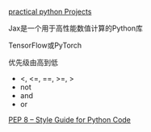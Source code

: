 

[practical python Projects](https://practicalpython.yasoob.me/toc.html?continueFlag=e555c76cc73ffd314b95a45ef60a87b3)


Jax是一个用于高性能数值计算的Python库

TensorFlow或PyTorch

优先级由高到低
* <, <=, ==, >=, >
* not
* and
* or

[PEP 8 – Style Guide for Python Code](https://peps.python.org/pep-0008/)